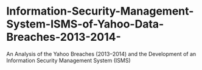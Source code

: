 # Information-Security-Management-System-ISMS-of-Yahoo-Data-Breaches-2013-2014-
An Analysis of the Yahoo Breaches (2013–2014) and the Development of an Information Security Management System (ISMS)
